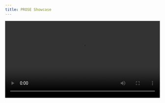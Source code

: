 ```yaml
---
title: PROSE Showcase
---
```


<video controls width="100%">
    <source src="{{ site.baseurl }}/demo/prose-showcase.mp4" type="video/mp4">
    <p>Your browser doesn't support HTML5 video. Here is a <a href="{{ site.baseurl }}/demo/prose-showcase.mp4">link to the video</a> instead.</p>
</video>
